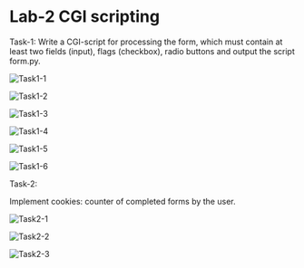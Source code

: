 # Lab-2 CGI scripting

Task-1: Write a CGI-script for processing the form, which must contain at least two fields (input), flags (checkbox), radio buttons and output the script form.py.

![Task1-1](./img/launch-server.png)

![Task1-2](./img/front-branch.png)

![Task1-3](./img/back-branch.png)

![Task1-4](./img/gamedev.png)

![Task1-5](./img/send-test-data.png)

![Task1-6](./img/server-received-data.png)

Task-2:

Implement cookies: counter of completed forms by the user.

![Task2-1](./img/send-test-data2.png)

![Task2-2](./img/first-look.png)

![Task2-3](./img/after-refresh.png)

